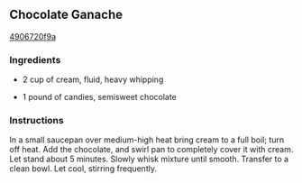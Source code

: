 ## Chocolate Ganache

[4906720f9a](http://www.epicurious.com/recipes/food/views/chocolate-ganache-390186)

### Ingredients

 - 2 cup of cream, fluid, heavy whipping

 - 1 pound of candies, semisweet chocolate

### Instructions

In a small saucepan over medium-high heat bring cream to a full boil; turn off heat. Add the chocolate, and swirl pan to completely cover it with cream. Let stand about 5 minutes. Slowly whisk mixture until smooth. Transfer to a clean bowl. Let cool, stirring frequently.